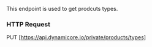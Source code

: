 This endpoint is used to get prodcuts types.
### HTTP Request

PUT [https://api.dynamicore.io/private/products/types]